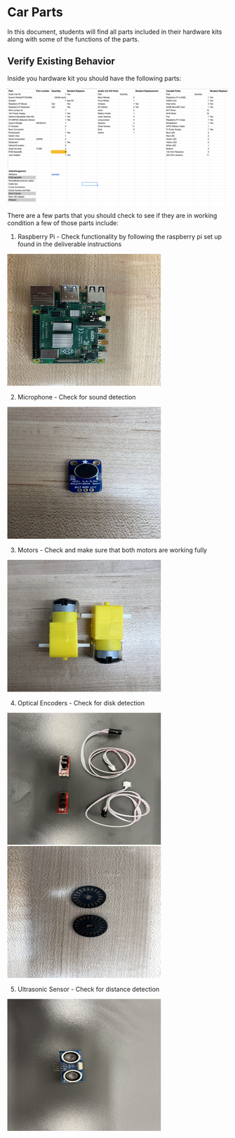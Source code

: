 # Car Parts

In this document, students will find all parts included in their hardware kits along with some of the functions of the parts.

## Verify Existing Behavior

Inside you hardware kit you should have the following parts:

![PartList](../images/PartList.png)

There are a few parts that you should check to see if they are in working condition a few of those parts include:

1. Raspberry Pi - Check functionality by following the raspberry pi set up found in the deliverable instructions

<img src="https://github.com/Herring-UGAECSE-2920-S22/Class-Instructions/blob/main/Deliverables/images/RASPI.jpg" width="350" height="300">

2. Microphone - Check for sound detection

<img src="https://github.com/Herring-UGAECSE-2920-S22/Class-Instructions/blob/main/Deliverables/images/MIC.jpg" width="350" height="300">

3. Motors - Check and make sure that both motors are working fully

<img src="https://github.com/Herring-UGAECSE-2920-S22/Class-Instructions/blob/main/Deliverables/images/MOTORS.jpg" width="350" height="300">

4. Optical Encoders - Check for disk detection 
<img src="https://github.com/Herring-UGAECSE-2920-S22/Class-Instructions/blob/main/Deliverables/images/OPTENCODE.jpg" width="350" height="300">
<img src="https://github.com/Herring-UGAECSE-2920-S22/Class-Instructions/blob/main/Deliverables/images/RTRYWHEEL.jpg" width="350" height="300">


5. Ultrasonic Sensor - Check for distance detection
<img src="https://github.com/Herring-UGAECSE-2920-S22/Class-Instructions/blob/main/Deliverables/images/ULTRASENS.jpg" width="350" height="300">

